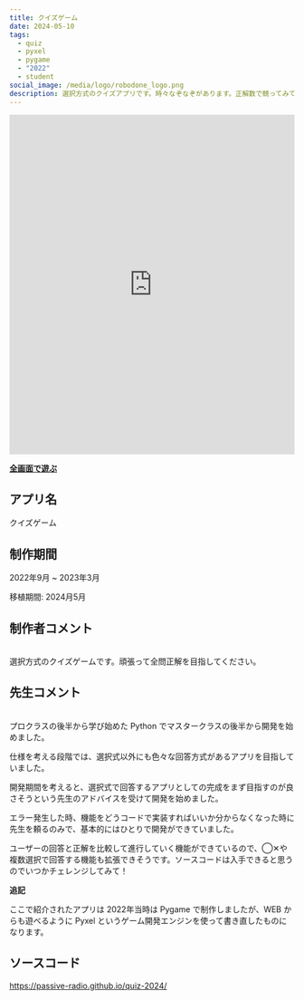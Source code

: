 ```yaml
---
title: クイズゲーム
date: 2024-05-10
tags:
  - quiz
  - pyxel
  - pygame
  - "2022"
  - student
social_image: /media/logo/robodone_logo.png
description: 選択方式のクイズアプリです。時々なぞなぞがあります。正解数で競ってみてください。Python で Pygame というゲーム開発エンジンを使って開発したものを、WEBアプリ化するために Pyxel に移植したものです。
---
```


<iframe src="https://passive-radio.github.io/quiz-2024/" width="100%" height="600px" frameborder="0" scrolling="no"></iframe>

<b>[全画面で遊ぶ](https://passive-radio.github.io/quiz-2024/)</b>

## アプリ名
クイズゲーム

## 制作期間
2022年9月 ~ 2023年3月

移植期間: 2024月5月

## 制作者コメント
<br>
選択方式のクイズゲームです。頑張って全問正解を目指してください。

## 先生コメント
<br>
プロクラスの後半から学び始めた Python でマスタークラスの後半から開発を始めました。

仕様を考える段階では、選択式以外にも色々な回答方式があるアプリを目指していました。

開発期間を考えると、選択式で回答するアプリとしての完成をまず目指すのが良さそうという先生のアドバイスを受けて開発を始めました。

エラー発生した時、機能をどうコードで実装すればいいか分からなくなった時に先生を頼るのみで、基本的にはひとりで開発ができていました。

ユーザーの回答と正解を比較して進行していく機能ができているので、◯✕や複数選択で回答する機能も拡張できそうです。ソースコードは入手できると思うのでいつかチェレンジしてみて！

<b>追記</b>

ここで紹介されたアプリは 2022年当時は Pygame で制作しましたが、WEB からも遊べるように Pyxel というゲーム開発エンジンを使って書き直したものになります。

## ソースコード
https://passive-radio.github.io/quiz-2024/